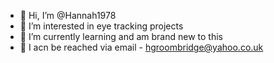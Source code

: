 - 👋 Hi, I’m @Hannah1978
- 👀 I’m interested in eye tracking projects
- 🌱 I’m currently learning and am brand new to this
- 💞️ I acn be reached via email - hgroombridge@yahoo.co.uk

<!---
Hannah1978/Hannah1978 is a ✨ special ✨ repository because its `README.md` (this file) appears on your GitHub profile.
You can click the Preview link to take a look at your changes.
--->
